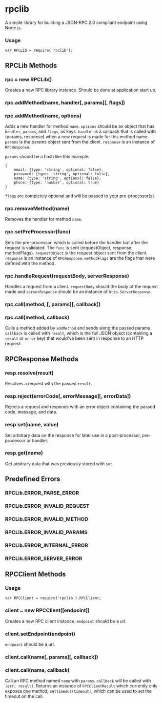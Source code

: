 # rpclib #

A simple library for building a JSON-RPC 2.0 compliant endpoint using Node.js.

### Usage ###

```JS
var RPCLib = require('rpclib');
```

## RPCLib Methods ##

### rpc = new RPCLib() ###

Creates a new RPC library instance. Should be done at application start up.

### rpc.addMethod(name, handler[, params][, flags]) ###
### rpc.addMethod(name, options) ###

Adds a new handler for method `name`. `options` should be an object that has
`handler`, `params`, and `flags`, as keys. `handler` is a callback that is
called with (params, response) when a new request is made for this method
name. `params` is the params object sent from the client. `response` is an
instance of `RPCResponse`.

`params` should be a hash like this example:
```JS
{
    email: {type: 'string', optional: false},
    password: {type: 'string', optional: false},
    name: {type: 'string', optional: false},
    phone: {type: 'number', optional: true}
}
```
`flags` are completely optional and will be passed to your pre-processor(s).

### rpc.removeMethod(name) ###

Removes the handler for method `name`.

### rpc.setPreProcessor(func) ###

Sets the pre-processor, which is called before the handler but after the request is
validated. The `func` is sent (requestObject, response, methodFlags). `requestObject`
is the request object sent from the client. `response` is an instance of `RPCResponse`.
`methodFlags` are the flags that were defined with the method.

### rpc.handleRequest(requestBody, serverResponse) ###

Handles a request from a client. `requestBody` should the body of the request made and
`serverResponse` should be an instance of `http.ServerResponse`.

### rpc.call(method, [, params][, callback]) ###
### rpc.call(method, callback) ###

Calls a method added by `addMethod` and sends along the passed params. `callback` is
called with `result`, which is the full JSON object (containing a `result` or `error`
key) that would've been sent in response to an HTTP request.

## RPCResponse Methods ##

### resp.resolve(result) ###

Resolves a request with the passed `result`.

### resp.reject(errorCode[, errorMessage][, errorData]) ###

Rejects a request and responds with an error object containing the passed code, message,
and data.

### resp.set(name, value) ###

Set arbitrary data on the response for later use in a post-processor, pre-processor or
handler.

### resp.get(name) ###

Get arbitrary data that was previously stored with `set`.

## Predefined Errors ##

### RPCLib.ERROR_PARSE_ERROR ###
### RPCLib.ERROR_INVALID_REQUEST ###
### RPCLib.ERROR_INVALID_METHOD ###
### RPCLib.ERROR_INVALID_PARAMS ###
### RPCLib.ERROR_INTERNAL_ERROR ###
### RPCLib.ERROR_SERVER_ERROR ###

## RPCClient Methods ##

### Usage ###

```JS
var RPCClient = require('rpclib').RPCClient;
```

### client = new RPCClient([endpoint]) ###

Creates a new RPC client instance. `endpoint` should be a url.

### client.setEndpoint(endpoint) ###

`endpoint` should be a url.

### client.call(name[, params][, callback]) ###
### client.call(name, callback) ###

Call an RPC method named `name` with `params`. `callback` will be called with `(err, result)`.
Returns an instance of `RPCClientResult` which currently only exposes one method, `setTimeout(timeout)`,
which can be used to set the timeout on the call.
